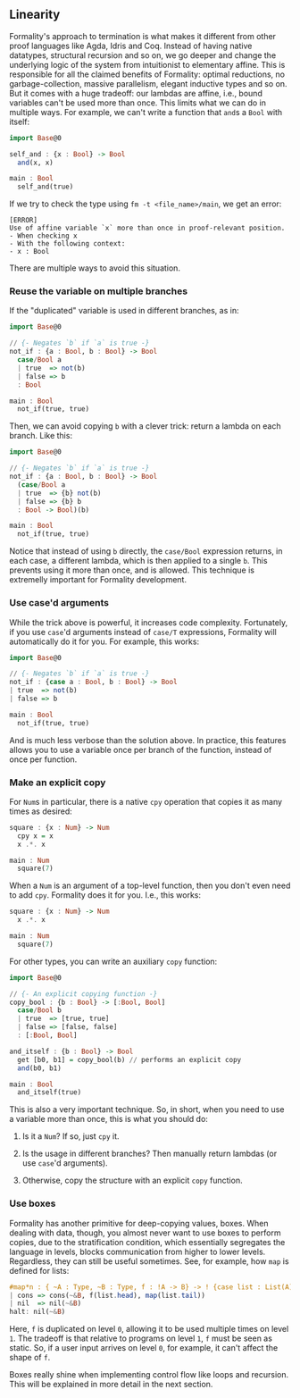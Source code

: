 ## Linearity

Formality's approach to termination is what makes it different from other proof languages like Agda, Idris and Coq. Instead of having native datatypes, structural recursion and so on, we go deeper and change the underlying logic of the system from intuitionist to elementary affine. This is responsible for all the claimed benefits of Formality: optimal reductions, no garbage-collection, massive parallelism, elegant inductive types and so on. But it comes with a huge tradeoff: our lambdas are affine, i.e., bound variables can't be used more than once. This limits what we can do in multiple ways. For example, we can't write a function that `and`s a `Bool` with itself:

```haskell
import Base@0

self_and : {x : Bool} -> Bool
  and(x, x)

main : Bool
  self_and(true)
```

If we try to check the type using `fm -t <file_name>/main`, we get an error:

```shell
[ERROR]
Use of affine variable `x` more than once in proof-relevant position.
- When checking x
- With the following context:
- x : Bool
```

There are multiple ways to avoid this situation.

### Reuse the variable on multiple branches

If the "duplicated" variable is used in different branches, as in:

```haskell
import Base@0

// {- Negates `b` if `a` is true -}
not_if : {a : Bool, b : Bool} -> Bool
  case/Bool a
  | true  => not(b)
  | false => b
  : Bool

main : Bool
  not_if(true, true)
```

Then, we can avoid copying `b` with a clever trick: return a lambda on each branch. Like this:

```haskell
import Base@0

// {- Negates `b` if `a` is true -}
not_if : {a : Bool, b : Bool} -> Bool
  (case/Bool a
  | true  => {b} not(b)
  | false => {b} b
  : Bool -> Bool)(b)

main : Bool
  not_if(true, true)
```

Notice that instead of using `b` directly, the `case/Bool` expression returns, in each case, a different lambda, which is then applied to a single `b`. This prevents using it more than once, and is allowed. This technique is extremelly important for Formality development. 

### Use case'd arguments

While the trick above is powerful, it increases code complexity. Fortunately, if you use `case`'d arguments instead of `case/T` expressions, Formality will automatically do it for you. For example, this works:

```haskell
import Base@0

// {- Negates `b` if `a` is true -}
not_if : {case a : Bool, b : Bool} -> Bool
| true  => not(b)
| false => b

main : Bool
  not_if(true, true)
```

And is much less verbose than the solution above. In practice, this features allows you to use a variable once per branch of the function, instead of once per function.

### Make an explicit copy

For `Num`s in particular, there is a native `cpy` operation that copies it as many times as desired:

```haskell
square : {x : Num} -> Num
  cpy x = x
  x .*. x

main : Num
  square(7)
```

When a `Num` is an argument of a top-level function, then you don't even need to add `cpy`. Formality does it for you. I.e., this works:

```haskell
square : {x : Num} -> Num
  x .*. x

main : Num
  square(7)
```

For other types, you can write an auxiliary `copy` function:

```haskell
import Base@0

// {- An explicit copying function -}
copy_bool : {b : Bool} -> [:Bool, Bool]
  case/Bool b
  | true  => [true, true]
  | false => [false, false]
  : [:Bool, Bool]

and_itself : {b : Bool} -> Bool
  get [b0, b1] = copy_bool(b) // performs an explicit copy
  and(b0, b1)

main : Bool 
  and_itself(true)
```

This is also a very important technique. So, in short, when you need to use a variable more than once, this is what you should do:

1. Is it a `Num`? If so, just `cpy` it.

2. Is the usage in different branches? Then manually return lambdas (or use `case`'d arguments).

3. Otherwise, copy the structure with an explicit `copy` function.

### Use boxes

Formality has another primitive for deep-copying values, boxes. When dealing with data, though, you almost never want to use boxes to perform copies, due to the stratification condition, which essentially segregates the language in levels, blocks communication from higher to lower levels. Regardless, they can still be useful sometimes. See, for example, how `map` is defined for lists:

```haskell
#map*n : { ~A : Type, ~B : Type, f : !A -> B} -> ! {case list : List(A)} -> List(B)
| cons => cons(~&B, f(list.head), map(list.tail))
| nil  => nil(~&B)
halt: nil(~&B)
```

Here, `f` is duplicated on level `0`, allowing it to be used multiple times on level `1`. The tradeoff is that relative to programs on level `1`, `f` must be seen as static. So, if a user input arrives on level `0`, for example, it can't affect the shape of `f`.

Boxes really shine when implementing control flow like loops and recursion. This will be explained in more detail in the next section.